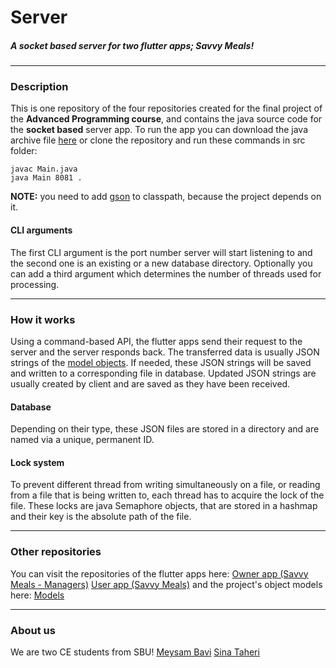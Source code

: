 # Server
##### A socket based server for two flutter apps; *Savvy Meals!*
---

### Description
This is one repository of the four repositories created for the final project of the **Advanced Programming course**, and contains the java source code for the **socket based** server app. To run the app you can download the java archive file [here](TODO) or clone the repository and run these commands in src folder:

```
javac Main.java
java Main 8081 .
```

**NOTE:** you need to add [gson](https://github.com/MeysamBavi/ap-project-server/blob/main/lib/gson-2.8.7.jar) to classpath, because the project depends on it.

#### CLI arguments

The first CLI argument is the port number server will start listening to and the second one is an existing or a new database directory. Optionally you can add a third argument which determines the number of threads used for processing.

---

### How it works

Using a command-based API, the flutter apps send their request to the server and the server responds back. The transferred data is usually JSON strings of the [model objects](https://github.com/MeysamBavi/ap-project-models). If needed, these JSON strings will be saved and written to a corresponding file in database. Updated JSON strings are usually created by client and are saved as they have been received.

#### Database

Depending on their type, these JSON files are stored in a directory and are named via a unique, permanent ID.

#### Lock system

To prevent different thread from writing simultaneously on a file, or reading from a file that is being written to, each thread has to acquire the lock of the file. These locks are java Semaphore objects, that are stored in a hashmap and their key is the absolute path of the file.

---

### Other repositories
You can visit the repositories of the flutter apps here:
[Owner app (Savvy Meals - Managers)](https://github.com/sinatb/ap_project_RESTAURANT)
[User app (Savvy Meals)](https://github.com/sinatb/ap_project_USER)
and the project's object models here:
[Models](https://github.com/MeysamBavi/ap-project-models)

---

### About us
We are two CE students from SBU!
[Meysam Bavi](https://github.com/MeysamBavi)
[Sina Taheri](https://github.com/sinatb)
